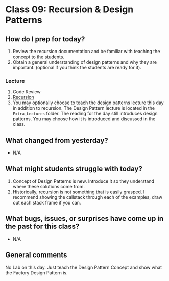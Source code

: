 # Class 09: Recursion & Design Patterns

## How do I prep for today?
1. Review the recursion documentation and be familiar with teaching the concept to the students.
1. Obtain a general understanding of design patterns and why they are important. (optional if you think the students are ready for it).

### Lecture
1. Code Review
1. [Recursion](./Resources/Recursion.md) 
1. You may optionally choose to teach the design patterns lecture this day in addition to recursion. The Design Pattern lecture is located in the `Extra_Lectures` folder. The reading for the day still introduces design patterns. You may choose how it is introduced and discussed in the class.

## What changed from yesterday? 
- N/A

## What might students struggle with today?  
1. Concept of Design Patterns is new. Introduce it so they understand where these solutions come from.
1. Historically, recursion is not something that is easily grasped. I recommend showing the callstack through each of the examples, draw out each stack frame if you can. 

## What bugs, issues, or surprises have come up in the past for this class?
- N/A

## General comments
No Lab on this day. Just teach the Design Pattern Concept and show what the Factory Design Pattern is. 